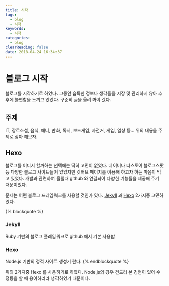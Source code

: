 ```yaml
---
title: 시작
tags:
  - blog
  - 시작
keywords:
  - 시작
categories:
  - blog
clearReading: false
date: 2018-04-24 16:34:37
---
```



# 블로그 시작
블로그를 시작하기로 하였다.
그동안 습득한 정보나 생각들을 저장 및 관리하지 않아 추후에 불편함을 느끼고 있었다.
꾸준히 글을 올려 봐야 겠다.

## 주제
IT, 장르소설, 음식, 애니, 만화, 독서, 보드게임, 자전거, 게임, 일상 등...
위의 내용을 주제로 삼아 해보자.

## Hexo
블로그를 어디서 할까하는 선택에는 딱히 고민이 없었다.
네이버나 티스토어 블로그스팟 등 다양한 블로그 사이트들이 있었지만 깃허브 페이지를 이용해 하고자 하는 마음이 먹고 있었다.
개발과 관련하여 올릴때 github 와 연결되어 다양한 기능들을 제공해 주기 때문이었다.

문제는 어떤 블로그 프레임워크를 사용할 것인가 였다.
[Jekyll](https://jekyllrb-ko.github.io/) 과 [Hexo](https://hexo.io/ko/index.html) 2가지중 고민하였다.

{% blockquote %}
### Jekyll
Ruby 기반의 블로그 플레임워크로 github 에서 기본 사용함
### Hexo
Node.js 기반의 정적 사이트 생성기 란다.
{% endblockquote %}

위의 2가지중 Hexo 를 사용하기로 하였다. Node.js의 경우 건드러 본 경험이 있어 수정등을 할 때 용이하리라 생각하였기 때문이다.

